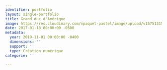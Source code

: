 ```yaml
---
identifier: portfolio
layout: single-portfolio
title: Grand duc d'Amérique
image: https://res.cloudinary.com/npaquet-pastel/image/upload/v1575131536/IMG_6777_zsvnte.jpg
date: 2017-01-18 00:00:00 -0500
metadata:
  year: 2019-11-01 00:00:00 -0400
  dimensions: ''
  support: ''
  type: Création numérique
categorie: ''

---
```

